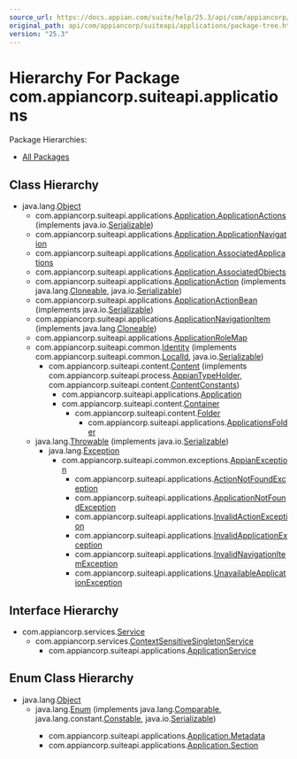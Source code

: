 ```yaml
---
source_url: https://docs.appian.com/suite/help/25.3/api/com/appiancorp/suiteapi/applications/package-tree.html
original_path: api/com/appiancorp/suiteapi/applications/package-tree.html
version: "25.3"
---
```


# Hierarchy For Package com.appiancorp.suiteapi.applications

Package Hierarchies:

-   [All Packages](../../../../overview-tree.html)

## Class Hierarchy

-   java.lang.[Object](https://docs.oracle.com/en/java/javase/17/docs/api/java.base/java/lang/Object.html "class or interface in java.lang")
    -   com.appiancorp.suiteapi.applications.[Application.ApplicationActions](Application.ApplicationActions.html "class in com.appiancorp.suiteapi.applications") (implements java.io.[Serializable](https://docs.oracle.com/en/java/javase/17/docs/api/java.base/java/io/Serializable.html "class or interface in java.io"))
    -   com.appiancorp.suiteapi.applications.[Application.ApplicationNavigation](Application.ApplicationNavigation.html "class in com.appiancorp.suiteapi.applications")
    -   com.appiancorp.suiteapi.applications.[Application.AssociatedApplications](Application.AssociatedApplications.html "class in com.appiancorp.suiteapi.applications")
    -   com.appiancorp.suiteapi.applications.[Application.AssociatedObjects](Application.AssociatedObjects.html "class in com.appiancorp.suiteapi.applications")
    -   com.appiancorp.suiteapi.applications.[ApplicationAction](ApplicationAction.html "class in com.appiancorp.suiteapi.applications") (implements java.lang.[Cloneable](https://docs.oracle.com/en/java/javase/17/docs/api/java.base/java/lang/Cloneable.html "class or interface in java.lang"), java.io.[Serializable](https://docs.oracle.com/en/java/javase/17/docs/api/java.base/java/io/Serializable.html "class or interface in java.io"))
    -   com.appiancorp.suiteapi.applications.[ApplicationActionBean](ApplicationActionBean.html "class in com.appiancorp.suiteapi.applications") (implements java.io.[Serializable](https://docs.oracle.com/en/java/javase/17/docs/api/java.base/java/io/Serializable.html "class or interface in java.io"))
    -   com.appiancorp.suiteapi.applications.[ApplicationNavigationItem](ApplicationNavigationItem.html "class in com.appiancorp.suiteapi.applications") (implements java.lang.[Cloneable](https://docs.oracle.com/en/java/javase/17/docs/api/java.base/java/lang/Cloneable.html "class or interface in java.lang"))
    -   com.appiancorp.suiteapi.applications.[ApplicationRoleMap](ApplicationRoleMap.html "class in com.appiancorp.suiteapi.applications")
    -   com.appiancorp.suiteapi.common.[Identity](../common/Identity.html "class in com.appiancorp.suiteapi.common") (implements com.appiancorp.suiteapi.common.[LocalId](../common/LocalId.html "interface in com.appiancorp.suiteapi.common"), java.io.[Serializable](https://docs.oracle.com/en/java/javase/17/docs/api/java.base/java/io/Serializable.html "class or interface in java.io"))
        -   com.appiancorp.suiteapi.content.[Content](../content/Content.html "class in com.appiancorp.suiteapi.content") (implements com.appiancorp.suiteapi.process.[AppianTypeHolder](../process/AppianTypeHolder.html "interface in com.appiancorp.suiteapi.process"), com.appiancorp.suiteapi.content.[ContentConstants](../content/ContentConstants.html "interface in com.appiancorp.suiteapi.content"))
            -   com.appiancorp.suiteapi.applications.[Application](Application.html "class in com.appiancorp.suiteapi.applications")
            -   com.appiancorp.suiteapi.content.[Container](../content/Container.html "class in com.appiancorp.suiteapi.content")
                -   com.appiancorp.suiteapi.content.[Folder](../content/Folder.html "class in com.appiancorp.suiteapi.content")
                    -   com.appiancorp.suiteapi.applications.[ApplicationsFolder](ApplicationsFolder.html "class in com.appiancorp.suiteapi.applications")
    -   java.lang.[Throwable](https://docs.oracle.com/en/java/javase/17/docs/api/java.base/java/lang/Throwable.html "class or interface in java.lang") (implements java.io.[Serializable](https://docs.oracle.com/en/java/javase/17/docs/api/java.base/java/io/Serializable.html "class or interface in java.io"))
        -   java.lang.[Exception](https://docs.oracle.com/en/java/javase/17/docs/api/java.base/java/lang/Exception.html "class or interface in java.lang")
            -   com.appiancorp.suiteapi.common.exceptions.[AppianException](../common/exceptions/AppianException.html "class in com.appiancorp.suiteapi.common.exceptions")
                -   com.appiancorp.suiteapi.applications.[ActionNotFoundException](ActionNotFoundException.html "class in com.appiancorp.suiteapi.applications")
                -   com.appiancorp.suiteapi.applications.[ApplicationNotFoundException](ApplicationNotFoundException.html "class in com.appiancorp.suiteapi.applications")
                -   com.appiancorp.suiteapi.applications.[InvalidActionException](InvalidActionException.html "class in com.appiancorp.suiteapi.applications")
                -   com.appiancorp.suiteapi.applications.[InvalidApplicationException](InvalidApplicationException.html "class in com.appiancorp.suiteapi.applications")
                -   com.appiancorp.suiteapi.applications.[InvalidNavigationItemException](InvalidNavigationItemException.html "class in com.appiancorp.suiteapi.applications")
                -   com.appiancorp.suiteapi.applications.[UnavailableApplicationException](UnavailableApplicationException.html "class in com.appiancorp.suiteapi.applications")

## Interface Hierarchy

-   com.appiancorp.services.[Service](../../services/Service.html "interface in com.appiancorp.services")
    -   com.appiancorp.services.[ContextSensitiveSingletonService](../../services/ContextSensitiveSingletonService.html "interface in com.appiancorp.services")
        -   com.appiancorp.suiteapi.applications.[ApplicationService](ApplicationService.html "interface in com.appiancorp.suiteapi.applications")

## Enum Class Hierarchy

-   java.lang.[Object](https://docs.oracle.com/en/java/javase/17/docs/api/java.base/java/lang/Object.html "class or interface in java.lang")
    -   java.lang.[Enum](https://docs.oracle.com/en/java/javase/17/docs/api/java.base/java/lang/Enum.html "class or interface in java.lang")<E> (implements java.lang.[Comparable](https://docs.oracle.com/en/java/javase/17/docs/api/java.base/java/lang/Comparable.html "class or interface in java.lang")<T>, java.lang.constant.[Constable](https://docs.oracle.com/en/java/javase/17/docs/api/java.base/java/lang/constant/Constable.html "class or interface in java.lang.constant"), java.io.[Serializable](https://docs.oracle.com/en/java/javase/17/docs/api/java.base/java/io/Serializable.html "class or interface in java.io"))
        -   com.appiancorp.suiteapi.applications.[Application.Metadata](Application.Metadata.html "enum class in com.appiancorp.suiteapi.applications")
        -   com.appiancorp.suiteapi.applications.[Application.Section](Application.Section.html "enum class in com.appiancorp.suiteapi.applications")